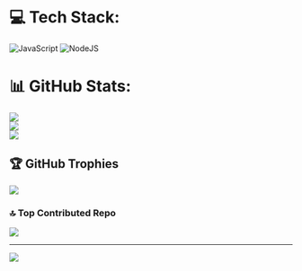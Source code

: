 
# 💻 Tech Stack:
![JavaScript](https://img.shields.io/badge/javascript-%23323330.svg?style=for-the-badge&logo=javascript&logoColor=%23F7DF1E) ![NodeJS](https://img.shields.io/badge/node.js-6DA55F?style=for-the-badge&logo=node.js&logoColor=white)
# 📊 GitHub Stats:
![](https://github-readme-stats.vercel.app/api?username=lamloi1109&theme=dark&hide_border=true&include_all_commits=false&count_private=true)<br/>
![](https://nirzak-streak-stats.vercel.app/?user=lamloi1109&theme=dark&hide_border=true)<br/>
![](https://github-readme-stats.vercel.app/api/top-langs/?username=lamloi1109&theme=dark&hide_border=true&include_all_commits=false&count_private=true&layout=compact)

## 🏆 GitHub Trophies
![](https://github-profile-trophy.vercel.app/?username=lamloi1109&theme=radical&no-frame=false&no-bg=false&margin-w=4)

### 🔝 Top Contributed Repo
![](https://github-contributor-stats.vercel.app/api?username=lamloi1109&limit=5&theme=dark&combine_all_yearly_contributions=true)

---
[![](https://visitcount.itsvg.in/api?id=lamloi1109&icon=0&color=0)](https://visitcount.itsvg.in)

<!-- Proudly created with GPRM ( https://gprm.itsvg.in ) -->
